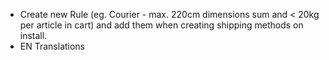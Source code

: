 - Create new Rule (eg. Courier - max. 220cm dimensions sum and < 20kg per article in cart) and add them when creating shipping methods on install.
- EN Translations
